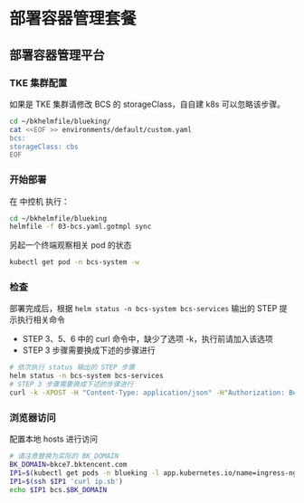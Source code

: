 # 部署容器管理套餐
## 部署容器管理平台
### TKE 集群配置
如果是 TKE 集群请修改 BCS 的 storageClass，自自建 k8s 可以忽略该步骤。
``` bash
cd ~/bkhelmfile/blueking/
cat <<EOF >> environments/default/custom.yaml
bcs:
storageClass: cbs
EOF
```

### 开始部署
在 中控机 执行：
``` bash
cd ~/bkhelmfile/blueking
helmfile -f 03-bcs.yaml.gotmpl sync
```
另起一个终端观察相关 pod 的状态
``` bash
kubectl get pod -n bcs-system -w
```

### 检查
部署完成后，根据 `helm status -n bcs-system bcs-services` 输出的 STEP 提示执行相关命令
- STEP 3、5、6 中的 curl 命令中，缺少了选项 -k，执行前请加入该选项
- STEP 3 步骤需要换成下述的步骤进行
``` bash
# 依次执行 status 输出的 STEP 步骤
helm status -n bcs-system bcs-services
# STEP 3 步骤需要换成下述的步骤进行
curl -k -XPOST -H "Content-Type: application/json" -H"Authorization: Bearer $GatewayToken" "https://$APIGATEWAY_DOMAIN:31443/bcsapi/v4/usermanager/v1/permissions" -d '{"apiVersion":"v1","kind":"permission","name":"admin-permission","spec":{"permissions":[{"user_name":"admin","resource_type":"storage","resource":"*","role":"manager"},{"user_name":"admin","resource_type":"clustermanager","resource":"*","role":"manager"},{"user_name":"admin","resource_type":"usermanager","resource":"*","role":"manager"},{"user_name":"admin","resource_type":"cluster","resource":"*","role":"manager"}]}}'
```

### 浏览器访问
配置本地 hosts 进行访问
``` bash
# 请注意替换为实际的 BK_DOMAIN
BK_DOMAIN=bkce7.bktencent.com
IP1=$(kubectl get pods -n blueking -l app.kubernetes.io/name=ingress-nginx -o jsonpath='{.items[0].status.hostIP}')
IP1=$(ssh $IP1 'curl ip.sb')
echo $IP1 bcs.$BK_DOMAIN
```
